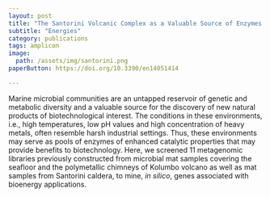 ```yaml
---
layout: post
title: "The Santorini Volcanic Complex as a Valuable Source of Enzymes for Bioenergy"
subtitle: "Energies"
category: publications
tags: amplicon
image:
  path: /assets/img/santorini.png
paperButton: https://doi.org/10.3390/en14051414 

---
```


Marine microbial communities are an untapped reservoir of genetic and metabolic diversity and a valuable source for the discovery of new natural products of biotechnological interest. 
The conditions in these environments, i.e., high temperatures, low pH values and high concentration of heavy metals, often resemble harsh industrial settings. 
Thus, these environments may serve as pools of enzymes of enhanced catalytic properties that may provide benefits to biotechnology. 
Here, we screened 11 metagenomic libraries previously constructed from microbial mat samples covering the seafloor and the polymetallic chimneys of Kolumbo volcano as well as mat samples from Santorini caldera, to mine, *in silico*, genes associated with bioenergy applications. 





